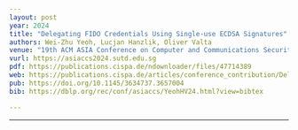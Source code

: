 ```yaml
---
layout: post
year: 2024
title: "Delegating FIDO Credentials Using Single-use ECDSA Signatures"
authors: Wei-Zhu Yeoh, Lucjan Hanzlik, Oliver Valta
venue: "19th ACM ASIA Conference on Computer and Communications Security - ACM ASIACCS 2024"
vurl: https://asiaccs2024.sutd.edu.sg
pdf: https://publications.cispa.de/ndownloader/files/47714389
web: https://publications.cispa.de/articles/conference_contribution/Delegating_FIDO_Credentials_Using_Single-use_ECDSA_Signatures/26311015?file=47714389
pub: https://doi.org/10.1145/3634737.3657004
bib: https://dblp.org/rec/conf/asiaccs/YeohHV24.html?view=bibtex

---
```



---


